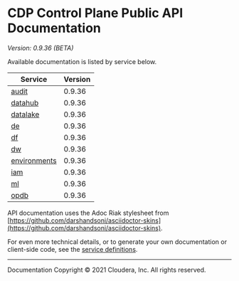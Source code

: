 # CDP Control Plane Public API Documentation

*Version: 0.9.36 (BETA)*

Available documentation is listed by service below.

| Service | Version |
| --- | --- |
| [audit](./audit/index.html) | 0.9.36 |
| [datahub](./datahub/index.html) | 0.9.36 |
| [datalake](./datalake/index.html) | 0.9.36 |
| [de](./de/index.html) | 0.9.36 |
| [df](./df/index.html) | 0.9.36 |
| [dw](./dw/index.html) | 0.9.36 |
| [environments](./environments/index.html) | 0.9.36 |
| [iam](./iam/index.html) | 0.9.36 |
| [ml](./ml/index.html) | 0.9.36 |
| [opdb](./opdb/index.html) | 0.9.36 |

API documentation uses the Adoc Riak stylesheet from
[https://github.com/darshandsoni/asciidoctor-skins](https://github.com/darshandsoni/asciidoctor-skins).

For even more technical details, or to generate your own documentation or client-side code, see the
[service definitions](swagger/).

----

Documentation Copyright © 2021 Cloudera, Inc. All rights reserved.

